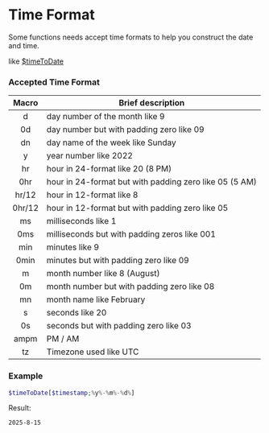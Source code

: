 # Time Format
Some functions needs accept time formats to help you construct the date and time.

like [$timeToDate](../Date/timeToDate.md)

### Accepted Time Format
| Macro | Brief description |
|:-------:|-------------------|
| d | day number of the month like 9 |
| 0d | day number but with padding zero like 09 |
| dn | day name of the week like Sunday |
| y | year number like 2022 |
| hr | hour in 24-format like 20 (8 PM) |
| 0hr | hour in 24-format but with padding zero like 05 (5 AM)  |
| hr/12 | hour in 12-format like 8 |
| 0hr/12 | hour in 12-format but with padding zero like 05 |
| ms | milliseconds like 1 |
| 0ms | milliseconds but with padding zeros like 001 |
| min | minutes like 9 |
| 0min | minutes but with padding zero like 09 |
| m | month number like 8 (August) |
| 0m | month number but with padding zero like 08  |
| mn | month name like February |
| s | seconds like 20 |
| 0s | seconds but with padding zero like 03 |
| ampm | PM / AM |
| tz | Timezone used like UTC |

### Example
```php
$timeToDate[$timestamp;%y%-%m%-%d%]
```
Result:
```
2025-8-15
```
